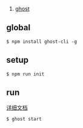 1.  [ghost](https://github.com/TryGhost/Ghost)

## global
```concole
$ npm install ghost-cli -g
```

## setup
```console
$ npm run init
```

## run

[详细文档](https://docs.ghost.org/v1.0.0/docs/ghost-cli)

```console
$ ghost start
```
